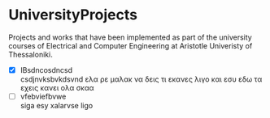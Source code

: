 # UniversityProjects
Projects and works that have been implemented as part of the university courses of Electrical and Computer Engineering at Aristotle Univeristy of Thessaloniki.

- [x] IBsdncosdncsd  
csdjnvksbvkdsvnd ελα ρε μαλακ να δεις τι εκανες λιγο και εσυ εδω τα εχεις κανει ολα σκαα
- [ ] vfebviefbvwe  
siga esy xalarvse ligo
